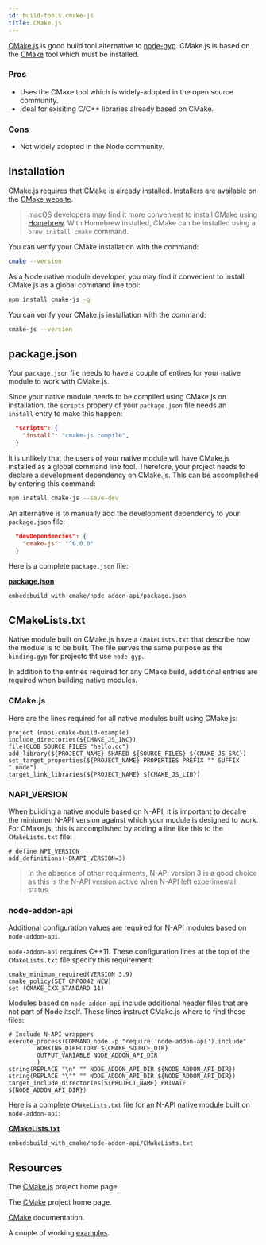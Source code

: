 ```yaml
---
id: build-tools.cmake-js
title: CMake.js
---
```


[CMake.js](https://github.com/cmake-js/cmake-js) is good build tool alternative to [node-gyp](node-gyp.html). CMake.js is based on the [CMake](https://cmake.org) tool which must be installed.

### Pros

- Uses the CMake tool which is widely-adopted in the open source community.
- Ideal for exisiting C/C++ libraries already based on CMake.

### Cons

- Not widely adopted in the Node community. 

## Installation

CMake.js requires that CMake is already installed. Installers are available on the [CMake website](https://cmake.org).

> macOS developers may find it more convenient to install CMake using [Homebrew](https://brew.sh). With Homebrew installed, CMake can be installed using a `brew install cmake` command.

You can verify your CMake installation with the command:

```bash
cmake --version
```

As a Node native module developer, you may find it convenient to install CMake.js as a global command line tool:

```bash
npm install cmake-js -g
```

You can verify your CMake.js installation with the command:

```bash
cmake-js --version
```

## package.json

Your `package.json` file needs to have a couple of entires for your native module to work with CMake.js. 

Since your native module needs to be compiled using CMake.js on installation, the `scripts` propery of your `package.json` file needs an `install` entry to make this happen:

```json
  "scripts": {
    "install": "cmake-js compile",
  }
```

It is unlikely that the users of your native module will have CMake.js installed as a global command line tool. Therefore, your project needs to declare a development dependency on CMake.js. This can be accomplished by entering this command:

```bash
npm install cmake-js --save-dev
```

An alternative is to manually add the development dependency to your `package.json` file:

```json
  "devDependencies": {
    "cmake-js": "^6.0.0"
  }
```

Here is a complete `package.json` file:

 [**package.json**](https://github.com/nodejs/node-addon-examples/blob/master/build_with_cmake/node-addon-api/package.json)

`embed:build_with_cmake/node-addon-api/package.json`

## CMakeLists.txt

Native module built on CMake.js have a `CMakeLists.txt`  that describe how the module is to be built. The file serves the same purpose as the  `binding.gyp` for projects tht use  `node-gyp`.

In addition to the entries required for any CMake build, additional entries are required when building native modules.

### CMake.js

Here are the lines required for all native modules built using CMake.js:

```
project (napi-cmake-build-example)
include_directories(${CMAKE_JS_INC})
file(GLOB SOURCE_FILES "hello.cc")
add_library(${PROJECT_NAME} SHARED ${SOURCE_FILES} ${CMAKE_JS_SRC})
set_target_properties(${PROJECT_NAME} PROPERTIES PREFIX "" SUFFIX ".node")
target_link_libraries(${PROJECT_NAME} ${CMAKE_JS_LIB})
```

### NAPI_VERSION

When building a native module based on N-API, it is important to decalre the miniumen N-API version against which your module is designed to work. For CMake.js, this is accomplished by adding a line like this to the `CMakeLists.txt` file:

```
# define NPI_VERSION
add_definitions(-DNAPI_VERSION=3)
```

> In the absence of other requirments, N-API version 3 is a good choice as this is the N-API version active when N-API left experimental status. 

### node-addon-api

Additional configuration values are required for N-API modules based on `node-addon-api`.

`node-addon-api` requires C++11. These configuration lines at the top of the `CMakeLists.txt` file specify this requirement:

```
cmake_minimum_required(VERSION 3.9)
cmake_policy(SET CMP0042 NEW)
set (CMAKE_CXX_STANDARD 11)
```

Modules based on `node-addon-api` include additional header files that are not part of Node itself. These lines instruct CMake.js where to find these files:

```
# Include N-API wrappers
execute_process(COMMAND node -p "require('node-addon-api').include"
        WORKING_DIRECTORY ${CMAKE_SOURCE_DIR}
        OUTPUT_VARIABLE NODE_ADDON_API_DIR
        )
string(REPLACE "\n" "" NODE_ADDON_API_DIR ${NODE_ADDON_API_DIR})
string(REPLACE "\"" "" NODE_ADDON_API_DIR ${NODE_ADDON_API_DIR})
target_include_directories(${PROJECT_NAME} PRIVATE ${NODE_ADDON_API_DIR})
```

Here is a complete `CMakeLists.txt` file for an N-API native module built on `node-addon-api`:

 [**CMakeLists.txt**](https://github.com/nodejs/node-addon-examples/blob/master/build_with_cmake/node-addon-api/CMakeLists.txt)

`embed:build_with_cmake/node-addon-api/CMakeLists.txt`

## Resources

The [CMake.js](https://github.com/cmake-js/cmake-js) project home page.

The [CMake](https://cmake.org) project home page.

[CMake](https://cmake.org/documentation/) documentation.

A couple of working [examples](https://github.com/nodejs/node-addon-examples/tree/master/build_with_cmake).